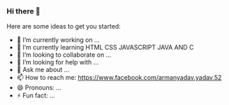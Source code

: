 ### Hi there 👋



Here are some ideas to get you started:

- 🔭 I’m currently working on ...
- 🌱 I’m currently learning HTML CSS JAVASCRIPT JAVA AND C
- 👯 I’m looking to collaborate on ...
- 🤔 I’m looking for help with ...
- 💬 Ask me about ...
- 📫 How to reach me:  https://www.facebook.com/armanyadav.yadav.52
- 😄 Pronouns: ...
- ⚡ Fun fact: ...


